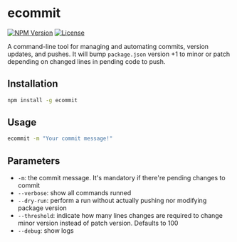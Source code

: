 # ecommit

[![NPM Version](https://img.shields.io/npm/v/ecommit.svg)](https://www.npmjs.com/package/ecommit)
[![License](https://img.shields.io/badge/license-MIT-blue.svg)](https://opensource.org/licenses/MIT)

A command-line tool for managing and automating commits, version updates, and pushes. It will bump `package.json` version +1 to minor or patch depending on changed lines in pending code to push.

## Installation

```bash
npm install -g ecommit
```

## Usage
```bash
ecommit -m "Your commit message!"
```

## Parameters
- `-m`: the commit message. It's mandatory if there're pending changes to commit
- `--verbose`: show all commands runned
- `--dry-run`: perform a run without actually pushing nor modifying package version
- `--threshold`: indicate how many lines changes are required to change minor version instead of patch version. Defaults to 100
- `--debug`: show logs